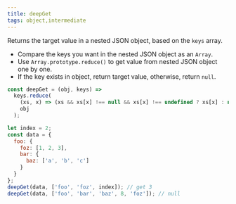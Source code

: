 ```yaml
---
title: deepGet
tags: object,intermediate
---
```


Returns the target value in a nested JSON object, based on the `keys` array.

- Compare the keys you want in the nested JSON object as an `Array`.
- Use `Array.prototype.reduce()` to get value from nested JSON object one by one.
- If the key exists in object, return target value, otherwise, return `null`.

```js
const deepGet = (obj, keys) =>
  keys.reduce(
    (xs, x) => (xs && xs[x] !== null && xs[x] !== undefined ? xs[x] : null),
    obj
  );
```

```js
let index = 2;
const data = {
  foo: {
    foz: [1, 2, 3],
    bar: {
      baz: ['a', 'b', 'c']
    }
  }
};
deepGet(data, ['foo', 'foz', index]); // get 3
deepGet(data, ['foo', 'bar', 'baz', 8, 'foz']); // null
```

